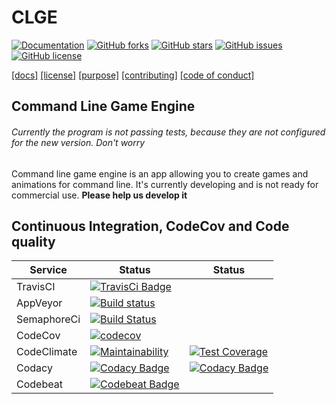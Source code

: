 # CLGE
[![Documentation](https://img.shields.io/badge/Documentation-WIKI-orange.svg)](https://github.com/RafayelGardishyan/CLGE/wiki)
[![GitHub forks](https://img.shields.io/github/forks/RafayelGardishyan/CLGE.svg)](https://github.com/RafayelGardishyan/CLGE/network/members)
[![GitHub stars](https://img.shields.io/github/stars/RafayelGardishyan/CLGE.svg)](https://github.com/RafayelGardishyan/CLGE/stargazers)
[![GitHub issues](https://img.shields.io/github/issues/RafayelGardishyan/CLGE.svg)](https://github.com/RafayelGardishyan/CLGE/issues)
[![GitHub license](https://img.shields.io/github/license/RafayelGardishyan/CLGE.svg)](https://github.com/RafayelGardishyan/CLGE/blob/master/LICENSE)

[[docs]](https://github.com/RafayelGardishyan/CLGE/wiki)
[[license]](https://github.com/RafayelGardishyan/CLGE/blob/master/LICENSE)
[[purpose]](https://github.com/RafayelGardishyan/CLGE/wiki/Purpose)
[[contributing]](https://github.com/RafayelGardishyan/CLGE/blob/master/CONTRIBUTING.md)
[[code of conduct]](https://github.com/RafayelGardishyan/CLGE/blob/master/CODE_OF_CONDUCT.md)

## Command Line Game Engine

###### Currently the program is not passing tests, because they are not configured for the new version. Don't worry
Command line game engine is an app allowing you to create games and animations for command line. It's currently developing and is not ready for commercial use. **Please help us develop it**



## Continuous Integration, CodeCov and Code quality
Service | Status | Status
--- | --- | ---
TravisCI | [![TravisCi Badge](https://travis-ci.org/RafayelGardishyan/CLGE.svg?branch=master)](https://travis-ci.org/RafayelGardishyan/CLGE) | 
AppVeyor | [![Build status](https://ci.appveyor.com/api/projects/status/uoketmge9oq210e7?svg=true)](https://ci.appveyor.com/project/RafayelGardishyan/clge) | 
SemaphoreCi | [![Build Status](https://semaphoreci.com/api/v1/rafayelgardishyan/clge/branches/master/badge.svg)](https://semaphoreci.com/rafayelgardishyan/clge) |
CodeCov | [![codecov](https://codecov.io/gh/RafayelGardishyan/CLGE/branch/master/graph/badge.svg)](https://codecov.io/gh/RafayelGardishyan/CLGE) | 
CodeClimate | [![Maintainability](https://api.codeclimate.com/v1/badges/8f45daeedcc501637724/maintainability)](https://codeclimate.com/github/RafayelGardishyan/CLGE/maintainability) | [![Test Coverage](https://api.codeclimate.com/v1/badges/8f45daeedcc501637724/test_coverage)](https://codeclimate.com/github/RafayelGardishyan/CLGE/test_coverage)
Codacy | [![Codacy Badge](https://api.codacy.com/project/badge/Grade/688d81b67ba14634a53e51491554fcdc)](https://www.codacy.com/app/RafayelGardishyan/CLGE?utm_source=github.com&amp;utm_medium=referral&amp;utm_content=RafayelGardishyan/CLGE&amp;utm_campaign=Badge_Grade) | [![Codacy Badge](https://api.codacy.com/project/badge/Coverage/688d81b67ba14634a53e51491554fcdc)](https://www.codacy.com/app/RafayelGardishyan/CLGE?utm_source=github.com&utm_medium=referral&utm_content=RafayelGardishyan/CLGE&utm_campaign=Badge_Coverage)
Codebeat | [![Codebeat Badge](https://codebeat.co/badges/992916ff-59e1-4ecc-b723-cad309d37524)](https://codebeat.co/projects/github-com-rafayelgardishyan-clge-master)
